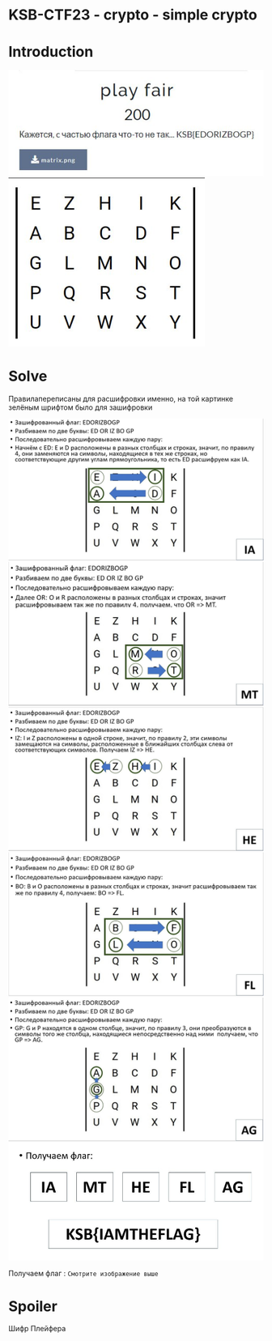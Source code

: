 # KSB-CTF23 - crypto - simple crypto


# Introduction

![](../images/pl1.jpeg)
![](../images/pl2.jpeg)


# Solve

Правилапереписаны для расшифровки именно, на той картинке зелёным шрифтом было для зашифровки

![](../images/play_fair1.jpeg)
![](../images/play_fair2.jpeg)
![](../images/play_fair3.jpeg)
![](../images/play_fair4.jpeg)
![](../images/play_fair5.jpeg)
![](../images/play_fair6.jpeg)

Получаем флаг : `Смотрите изображение выше` 


# Spoiler

Шифр Плейфера